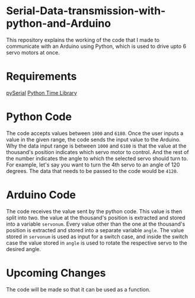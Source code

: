 # Serial-Data-transmission-with-python-and-Arduino

This repository explains the working of the code that I made to communicate with an Arduino using Python, which is used to drive upto 6 servo motors at once.

# Requirements
[pySerial](https://github.com/pyserial/pyserial/blob/master/documentation/pyserial.rst)
[Python Time Library](https://docs.python.org/3/library/time.html)

# Python Code
The code accepts values between `1000` and `6180`.
Once the user inputs a value in the given range, the code sends the input value to the Arduino.
Why the data input range is between `1000` and `6180` is that the value at the thousand's position indicates which servo motor to control. And the rest of the number indicates the angle to which the selected servo should turn to. For example, let's say you want to turn the 4th servo to an angle of 120 degrees. The data that needs to be passed to the code would be `4120`. 

# Arduino Code
The code receives the value sent by the python code. This value is then split into two. the value at the thousand's position is extracted and stored into a variable `servonum`. Every value other than the one at the thousand's position is extracted and stored into a separate variable `angle`. The value stored in `servonum` is used as input for a switch case, and inside the switch case the value stored in `angle` is used to rotate the respective servo to the desired angle. 

# Upcoming Changes
The code will be made so that it can be used as a function.

